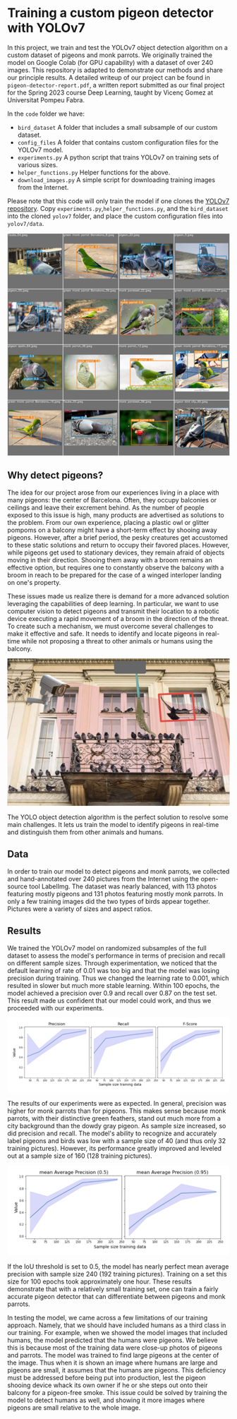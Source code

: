 # Training a custom pigeon detector with YOLOv7

In this project, we train and test the YOLOv7 object detection algorithm on a custom dataset of pigeons and monk parrots. We originally trained the model on Google Colab (for GPU capability) with a dataset of over 240 images. This repository is adapted to demonstrate our methods and share our principle results. A detailed writeup of our project can be found in `pigeon-detector-report.pdf`, a written report submitted as our final project for the Spring 2023 course Deep Learning, taught by Vicenç Gomez at Universitat Pompeu Fabra.

In the `code` folder we have:

* `bird_dataset` A folder that includes a small subsample of our custom dataset.
* `config_files` A folder that contains custom configuration files for the YOLOv7 model.
* `experiments.py` A python script that trains YOLOv7 on training sets of various sizes. 
* `helper_functions.py` Helper functions for the above.
* `download_images.py` A simple script for downloading training images from the Internet.

Please note that this code will only train the model if one clones the [YOLOv7 repository](https://github.com/WongKinYiu/yolov7.git). Copy `experiments.py`,`helper_functions.py`, and the `bird_dataset` into the cloned `yolov7` folder, and place the custom configuration files into `yolov7/data`.

![Test results](figures/test_batch0_pred.jpg "Detection output after 100 epochs of training at initial learning rate of 0.001")



## Why detect pigeons?

The idea for our project arose from our experiences living in a place with many pigeons: the center of Barcelona. Often, they occupy balconies or ceilings and leave their excrement behind. As the number of people exposed to this issue is high, many products are advertised as solutions to the problem. From our own experience, placing a plastic owl or glitter pompoms on a balcony might have a short-term effect by shooing away pigeons. However, after a brief period, the pesky creatures get accustomed to these static solutions and return to occupy their favored places. However, while pigeons get used to stationary devices, they remain afraid of objects moving in their direction. Shooing them away with a broom remains an effective option, but requires one to constantly observe the balcony with a broom in reach to be prepared for the case of a winged interloper landing on one's property.

These issues made us realize there is demand for a more advanced solution leveraging the capabilities of deep learning. In particular, we want to use computer vision to detect pigeons and transmit their location to a robotic device executing a rapid movement of a broom in the direction of the threat. To create such a mechanism, we must overcome several challenges to make it effective and safe. It needs to identify and locate pigeons in real-time while not proposing a threat to other animals or humans using the balcony. 

![Pigeon-shooing device](figures/pigeon_shooing_device.png "Mock-up of YOLO-powered pigeon-shooing device")

The YOLO object detection algorithm is the perfect solution to resolve some main challenges. It lets us train the model to identify pigeons in real-time and distinguish them from other animals and humans.

## Data

In order to train our model to detect pigeons and monk parrots, we collected and hand-annotated over 240 pictures from the Internet using the open-source tool LabelImg. The dataset was nearly balanced, with 113 photos featuring mostly pigeons and 131 photos featuring mostly monk parrots. In only a few training images did the two types of birds appear together. Pictures were a variety of sizes and aspect ratios.

## Results

We trained the YOLOv7 model on randomized subsamples of the full dataset to assess the model's performance in terms of precision and recall on different sample sizes. Through experimentation, we noticed that the default learning of rate of 0.01 was too big and that the model was losing precision during training. Thus we changed the learning rate to 0.001, which resulted in slower but much more stable learning. Within 100 epochs, the model achieved a precision over 0.9 and recall over 0.87 on the test set. This result made us confident that our model could work, and thus we proceeded with our experiments.

![PR scores](figures/PR.png "Precision and recall scores for different dataset sizes")

The results of our experiments were as expected. In general, precision was higher for  monk parrots than for pigeons. This makes sense because monk parrots, with their distinctive green feathers, stand out much more from a city background than the dowdy gray pigeon. As sample size increased, so did precision and recall. The model's ability to recognize and accurately label pigeons and birds was low with a sample size of 40 (and thus only 32 training pictures). However, its performance greatly improved and leveled out at a sample size of 160 (128 training pictures). 

![mAP scores](figures/mAP.png "Mean average precision for different dataset sizes")

If the IoU threshold is set to 0.5, the model has nearly perfect mean average precision with sample size 240 (192 training pictures). Training on a set this size for 100 epochs took approximately one hour. These results demonstrate that with a relatively small training set, one can train a fairly accurate pigeon detector that can differentiate between pigeons and monk parrots. 

In testing the model, we came across a few limitations of our training approach. Namely, that we should have included humans as a third class in our training. For example, when we showed the model images that included humans, the model predicted that the humans were pigeons. We believe this is because most of the training data were close-up photos of pigeons and parrots. The model was trained to find large pigeons at the center of the image. Thus when it is shown an image where humans are large and pigeons are small, it assumes that the humans are pigeons. This deficiency must be addressed before being put into production, lest the pigeon shooing device whack its own owner if he or she steps out onto their balcony for a pigeon-free smoke. This issue could be solved by training the model to detect humans as well, and showing it more images where pigeons are small relative to the whole image.